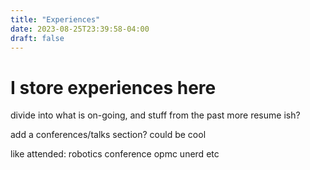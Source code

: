 ```yaml
---
title: "Experiences"
date: 2023-08-25T23:39:58-04:00
draft: false
---
```


# I store experiences here 

divide into what is on-going, and stuff from the past 
more resume ish? 



add a conferences/talks section? could be cool 


like attended: 
robotics conference 
opmc 
unerd 
etc